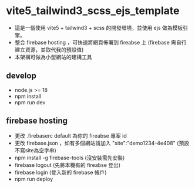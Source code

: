 # vite5_tailwind3_scss_ejs_template

- 這是一個使用 vite5 + tailwind3 + scss 的開發環境，並使用 ejs 做為模板引擎。
- 整合 firebase hosting ，可快速將網頁佈署到 fireabse 上 (firebase 需自行建立資源，並取代我的預設值)
- 本架構可做為小型網站的建構工具

## develop

- node.js >= 18
- npm install
- npm run dev

## firebase hosting

- 更改 .firebaserc default 為你的 fireabse 專案 id
- 更改 firebase.json ，如有多個網站請加入 "site":"demo1234-4e408" (預設不寫site為空字串)
- npm install -g firebase-tools (沒安裝需先安裝)
- firebase logout (先將本機有的 fireabse 登出)
- firebase login (登入新的 firebase 帳戶)
- npm run deploy


